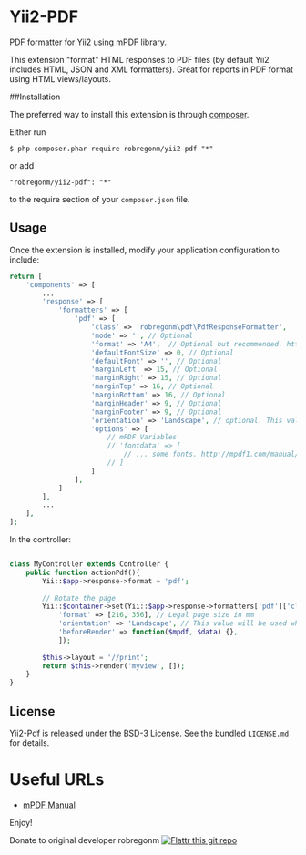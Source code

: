 Yii2-PDF
========

PDF formatter for Yii2 using mPDF library.

This extension "format" HTML responses to PDF files (by default Yii2 includes HTML, JSON and XML formatters). Great for reports in PDF format using HTML views/layouts.

##Installation

The preferred way to install this extension is through [composer](http://getcomposer.org/download/).

Either run

```
$ php composer.phar require robregonm/yii2-pdf "*"
```

or add

```
"robregonm/yii2-pdf": "*"
```

to the require section of your `composer.json` file.

## Usage

Once the extension is installed, modify your application configuration to include:

```php
return [
	'components' => [
		...
		'response' => [
			'formatters' => [
				'pdf' => [
					'class' => 'robregonm\pdf\PdfResponseFormatter',
					'mode' => '', // Optional
					'format' => 'A4',  // Optional but recommended. http://mpdf1.com/manual/index.php?tid=184
					'defaultFontSize' => 0, // Optional
					'defaultFont' => '', // Optional
					'marginLeft' => 15, // Optional
					'marginRight' => 15, // Optional
					'marginTop' => 16, // Optional
					'marginBottom' => 16, // Optional
					'marginHeader' => 9, // Optional
					'marginFooter' => 9, // Optional
					'orientation' => 'Landscape', // optional. This value will be ignored if format is a string value.
					'options' => [
						// mPDF Variables
						// 'fontdata' => [
							// ... some fonts. http://mpdf1.com/manual/index.php?tid=454
						// ]
					]
				],
			]
		],
		...
	],
];
```

In the controller:

```php

class MyController extends Controller {
	public function actionPdf(){
		Yii::$app->response->format = 'pdf';
		
		// Rotate the page
		Yii::$container->set(Yii::$app->response->formatters['pdf']['class'], [
			'format' => [216, 356], // Legal page size in mm
			'orientation' => 'Landscape', // This value will be used when 'format' is an array only. Skipped when 'format' is empty or is a string
			'beforeRender' => function($mpdf, $data) {},
			]);
		
		$this->layout = '//print';
		return $this->render('myview', []);
	}
}

```

## License

Yii2-Pdf is released under the BSD-3 License. See the bundled `LICENSE.md` for details.


# Useful URLs

* [mPDF Manual](http://mpdf1.com/manual/index.php)

Enjoy!

Donate to original developer robregonm
[![Flattr this git repo](http://api.flattr.com/button/flattr-badge-large.png)](https://flattr.com/submit/auto?user_id=robregonm&url=https://github.com/robregonm/yii2-pdf&title=Yii2-PDF&language=&tags=github&category=software) 
